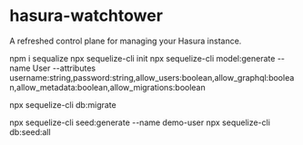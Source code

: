 # hasura-watchtower
A refreshed control plane for managing your Hasura instance.

npm i sequalize
npx sequelize-cli init
npx sequelize-cli model:generate --name User --attributes username:string,password:string,allow_users:boolean,allow_graphql:boolean,allow_metadata:boolean,allow_migrations:boolean

npx sequelize-cli db:migrate

npx sequelize-cli seed:generate --name demo-user
npx sequelize-cli db:seed:all